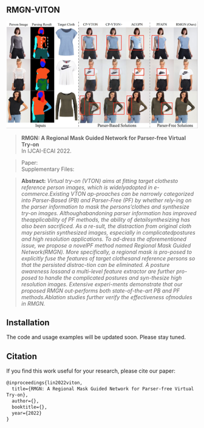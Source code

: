 ## RMGN-VITON

![example image](./results/example.png)

> **RMGN: A Regional Mask Guided Network for Parser-free Virtual Try-on**<br>
> In IJCAI-ECAI 2022.

> Paper: <br>
> Supplementary Files: <br>

> **Abstract:** *Virtual try-on (VTON) aims at fitting target clothesto reference person images, which is widelyadopted in e-commerce.Existing VTON ap-proaches can be narrowly categorized into Parser-Based (PB) and Parser-Free (PF) by whether rely-ing on the parser information to mask the persons’clothes and synthesize try-on images. Althoughabandoning parser information has improved theapplicability of PF methods, the ability of detailsynthesizing has also been sacrificed. As a re-sult, the distraction from original cloth may persistin synthesized images, especially in complicatedpostures and high resolution applications. To ad-dress the aforementioned issue, we propose a novelPF method named Regional Mask Guided Network(RMGN). More specifically, a regional mask is pro-posed to explicitly fuse the features of target clothesand reference persons so that the persisted distrac-tion can be eliminated. A posture awareness lossand a multi-level feature extractor are further pro-posed to handle the complicated postures and syn-thesize high resolution images. Extensive experi-ments demonstrate that our proposed RMGN out-performs both state-of-the-art PB and PF methods.Ablation studies further verify the effectiveness ofmodules in RMGN.*

## Installation

The code and usage examples will be updated soon. Please stay tuned.

## Citation

If you find this work useful for your research, please cite our paper:

```
@inproceedings{lin2022viton,
  title={RMGN: A Regional Mask Guided Network for Parser-free Virtual Try-on},
  author={},
  booktitle={},
  year={2022}
}
```